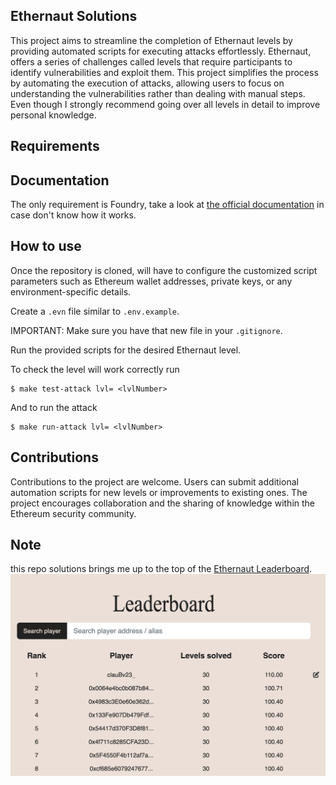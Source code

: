 ## Ethernaut Solutions


This project aims to streamline the completion of Ethernaut levels by providing automated scripts for executing attacks effortlessly. Ethernaut, offers a series of challenges called levels that require participants to identify vulnerabilities and exploit them. This project simplifies the process by automating the execution of attacks, allowing users to focus on understanding the vulnerabilities rather than dealing with manual steps. 
Even though I strongly recommend going over all levels in detail to improve personal knowledge.


## Requirements 

## Documentation
The only requirement is Foundry, take a look at [the official documentation](https://book.getfoundry.sh/) in case don't know how it works.

## How to use

Once the repository is cloned, will have to configure the customized script parameters such as Ethereum wallet addresses, private keys, or any environment-specific details. 

Create a `.evn` file similar to `.env.example`. 

IMPORTANT: Make sure you have that new file in your `.gitignore`.


Run the provided scripts for the desired Ethernaut level. 

To check the level will work correctly run 

```shell
$ make test-attack lvl= <lvlNumber>
```

And to run the attack 


```shell
$ make run-attack lvl= <lvlNumber>
```

## Contributions

Contributions to the project are welcome. Users can submit additional automation scripts for new levels or improvements to existing ones. The project encourages collaboration and the sharing of knowledge within the Ethereum security community.

## Note
this repo solutions brings me up to the top of the [Ethernaut Leaderboard](https://ethernaut.openzeppelin.com/leaderboard).
![Ethernaut Leaderboard](pic.png)
